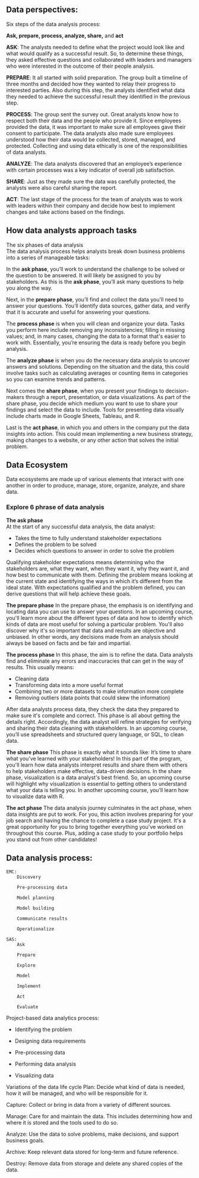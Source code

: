 ## Data perspectives:		

Six steps of the data analysis process:		

**Ask, prepare, process, analyze, share,** and **act** 		

**ASK**: The analysts needed to define what the project would look like and what would qualify as a successful result. So, to determine these things, they asked effective questions and collaborated with leaders and managers who were interested in the outcome of their people analysis.		

**PREPARE**: It all started with solid preparation. The group built a timeline of three months and decided how they wanted to relay their progress to interested parties. Also during this step, the analysts identified what data they needed to achieve the successful result they identified in the previous step.		

**PROCESS**: The group sent the survey out. Great analysts know how to respect both their data and the people who provide it. Since employees provided the data, it was important to make sure all employees gave their consent to participate. The data analysts also made sure employees understood how their data would be collected, stored, managed, and protected. Collecting and using data ethically is one of the responsibilities of data analysts. 		

**ANALYZE**: The data analysts discovered that an employee’s experience with certain processes was a key indicator of overall job satisfaction.		

**SHARE**: Just as they made sure the data was carefully protected, the analysts were also careful sharing the report.		  

**ACT**: The last stage of the process for the team of analysts was to work with leaders within their company and decide how best to implement changes and take actions based on the findings. 		


## How data analysts approach tasks			

The six phases of data analysis  
The data analysis process helps analysts break down business problems into a series of manageable tasks: 

In the **ask phase**, you’ll work to understand the challenge to be solved or the question to be  answered. It will likely be assigned to you by stakeholders. As this is the **ask phase**, you’ll ask many questions to help you along the way. 

Next, in the **prepare phase**, you’ll find and collect the data you'll need to answer your questions. You’ll identify data sources, gather data, and verify that it is accurate and useful for answering your questions. 

The **process phase** is when you will clean and organize your data. Tasks you perform here include removing any inconsistencies; filling in missing values; and, in many cases, changing the data to a format that's easier to work with. Essentially, you’re ensuring the data is ready before you begin analysis.

The **analyze phase** is when you do the necessary data analysis to uncover answers and solutions. Depending on the situation and the data, this could involve tasks such as calculating averages or counting items in categories so you can examine trends and patterns.

Next comes the **share phase**, when you present your findings to decision-makers through a report, presentation, or data visualizations. As part of the share phase, you decide which medium you want to use to share your findings and select the data to include. Tools for presenting data visually include charts made in Google Sheets, Tableau, and R. 

Last is the **act phase**, in which you and others in the company put the data insights into action. This could mean implementing a new business strategy, making changes to a website, or any other action that solves the initial problem. 


## Data Ecosystem  

Data ecosystems are made up of various elements that interact with one another in order to produce, manage, store, organize, analyze, and share data.  

### Explore 6 phrase of data analysis  

**The ask phase**  
At the start of any successful data analysis, the data analyst:   

- Takes the time to fully understand stakeholder expectations   
- Defines the problem to be solved  
- Decides which questions to answer in order to solve the problem  

Qualifying stakeholder expectations means determining who the stakeholders are, what they want, when they want it, why they want it, and how best to communicate with them. Defining the problem means looking at the current state and identifying the ways in which it’s different from the ideal state. With expectations qualified and the problem defined, you can derive questions that will help achieve these goals. 


**The prepare phase**
In the prepare phase, the emphasis is on identifying and locating data you can use to answer your questions. In an upcoming course, you'll learn more about the different types of data and how to identify which kinds of data are most useful for solving a particular problem. You'll also discover why it's so important that data and results are objective and unbiased. In other words, any decisions made from an analysis should always be based on facts and be fair and impartial. 


**The process phase**
In this phase, the aim is to refine the data. Data analysts find and eliminate any errors and inaccuracies that can get in the way of results. This usually means:

- Cleaning data  
- Transforming data into a more useful format
- Combining two or more datasets to make information more complete
- Removing outliers (data points that could skew the information)    

After data analysts process data, they check the data they prepared to make sure it's complete and correct. This phase is all about getting the details right. Accordingly, the data analyst will refine strategies for verifying and sharing their data cleaning with stakeholders. In an upcoming course, you’ll use spreadsheets and structured query language, or SQL, to clean data.   


**The share phase**
This phase is exactly what it sounds like: It’s time to share what you’ve learned with your stakeholders! In this part of the program, you'll learn how data analysts interpret results and share them with others to help stakeholders make effective, data-driven decisions. In the share phase, visualization is a data analyst's best friend. So, an upcoming course will highlight why visualization is essential to getting others to understand what your data is telling you. In another upcoming course, you’ll learn how to visualize data with R. 

**The act phase**
The data analysis journey culminates in the act phase, when data insights are put to work. For you, this action involves preparing for your job search and having the chance to complete a case study project. It's a great opportunity for you to bring together everything you've worked on throughout this course. Plus, adding a case study to your portfolio helps you stand out from other candidates! 



## Data analysis process:
	EMC:
		Discovery

		Pre-processing data

		Model planning

		Model building

		Communicate results

		Operationalize

	SAS:
		Ask

		Prepare

		Explore

		Model

		Implement

		Act

		Evaluate

Project-based data analytics process:
- Identifying the problem

- Designing data requirements

- Pre-processing data

- Performing data analysis

- Visualizing data


Variations of the data life cycle
Plan: Decide what kind of data is needed, how it will be managed, and who will be responsible for it.

Capture: Collect or bring in data from a variety of different sources.

Manage: Care for and maintain the data. This includes determining how and where it is stored and the tools used to do so.

Analyze: Use the data to solve problems, make decisions, and support business goals.

Archive: Keep relevant data stored for long-term and future reference.

Destroy: Remove data from storage and delete any shared copies of the data.
